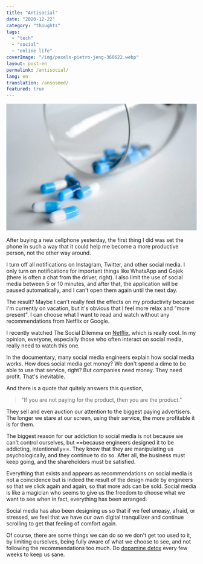 ```yaml
---
title: "Antisocial"
date: "2020-12-22"
category: "thoughts"
tags:
  - "tech"
  - "social"
  - "online life"
coverImage: "/img/pexels-pietro-jeng-360622.webp"
layout: post-en
permalink: /antisocial/
lang: en
translation: /ansosmed/
featured: true
---
```


![antisocial](/img/pexels-pietro-jeng-360622.webp)

After buying a new cellphone yesterday, the first thing I did was set the phone in such a way that it could help me become a more productive person, not the other way around.

I turn off all notifications on Instagram, Twitter, and other social media. I only turn on notifications for important things like WhatsApp and Gojek (there is often a chat from the driver, right). I also limit the use of social media between 5 or 10 minutes, and after that, the application will be paused automatically, and I can't open them again until the next day.

The result? Maybe I can't really feel the effects on my productivity because I'm currently on vacation, but it's obvious that I feel more relax and "more present". I can choose what I want to read and watch without any recommendations from Netflix or Google.

I recently watched The Social Dilemma on [Netflix](https://www.netflix.com/title/81254224), which is really cool. In my opinion, everyone, especially those who often interact on social media, really need to watch this one.

In the documentary, many social media engineers explain how social media works. How does social media get money? We don't spend a dime to be able to use that service, right? But companies need money. They need profit. That's inevitable.

And there is a quote that quitely answers this question,

> "If you are not paying for the product, then you are the product."

They sell and even auction our attention to the biggest paying advertisers. The longer we stare at our screen, using their service, the more profitable it is for them.

The biggest reason for our addiction to social media is not because we can't control ourselves, but ==because engineers designed it to be addicting, intentionally==. They know that they are manipulating us psychologically, and they continue to do so. After all, the business must keep going, and the shareholders must be satisfied.

Everything that exists and appears as recommendations on social media is not a coincidence but is indeed the result of the design made by engineers so that we click again and again, so that more ads can be sold. Social media is like a magician who seems to give us the freedom to choose what we want to see when in fact, everything has been arranged.

Social media has also been designing us so that if we feel uneasy, afraid, or stressed, we feel that we have our own digital tranquilizer and continue scrolling to get that feeling of comfort again.

Of course, there are some things we can do so we don't get too used to it, by limiting ourselves, being fully aware of what we choose to see, and not following the recommendations too much. Do [dopamine detox](/dopamine/) every few weeks to keep us sane.
